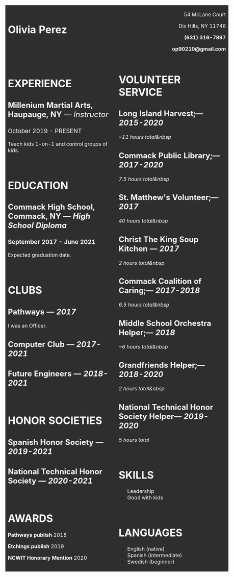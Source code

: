 <table style="width: 700px; background-color: #2e2e2e; border-color: #2e2e2e; margin-left: auto; margin-right: auto;">
<tbody>
<tr>
<td style="width: 340.00px;">
<h1><span style="font-weight: 500; color: #ffffff;"><strong>Olivia Perez</strong></span></h1>
<p>&nbsp;</p>
</td>
<td style="width: 345.00px;">
<p style="text-align: right;"><span style="color: #ffffff;">54 McLane Court</span></p>
<p style="text-align: right;"><span style="color: #ffffff;">Dix Hills, NY 11746</span></p>
<p style="text-align: right;"><span style="color: #ffffff;"><strong>(631) 316-7897</strong></span></p>
<p style="text-align: right;"><span style="color: #ffffff;"><strong>op90210@gmail.com</strong></span></p>
</td>
</tr>
<tr>
<td style="width: 335.00px;">
<h1><span style="color: #ffffff;"><strong>EXPERIENCE</strong></span></h1>
<h2><span style="color: #ffffff;"><strong>Millenium Martial Arts, Haupauge, NY</strong><span style="font-weight: 400;">&nbsp;&mdash; <em>Instructor</em></span></span></h2>
<h3><span style="font-weight: 400; color: #ffffff;">October 2019 - PRESENT</span></h3>
<p><span style="color: #ffffff;">Teach kids 1-on-1 and control groups of kids.</span></p>
<p>&nbsp;</p>
<h1><span style="color: #ffffff;"><strong>EDUCATION</strong></span></h1>
<h2><span style="color: #ffffff;"><strong>Commack High School, </strong>Commack, NY &mdash; <em>High School Diploma</em></span></h2>
<h3><span style="color: #ffffff;">September 2017 - June 2021</span></h3>
<p><span style="color: #ffffff;">Expected graduation date.</span></p>
<p>&nbsp;</p>
<h1><span style="color: #ffffff;">CLUBS</span></h1>
<h2><span style="color: #ffffff;"><strong>Pathways&nbsp;</strong>&mdash; <em>2017</em></span></h2>
<p><span style="color: #ffffff;">I was an Officer.</span></p>
<h2><span style="color: #ffffff;"><strong>Computer Club&nbsp;</strong>&mdash; <em>2017-2021</em></span></h2>
<h2><span style="color: #ffffff;"><strong>Future Engineers&nbsp;</strong>&mdash; <em>2018-2021</em></span></h2>
<p>&nbsp;</p>
<h1><span style="color: #ffffff;">HONOR SOCIETIES</span></h1>
<h2><span style="color: #ffffff;"><strong>Spanish Honor Society&nbsp;</strong>&mdash; <em>2019-2021</em></span></h2>
<h2><span style="color: #ffffff;"><strong>National Technical Honor Society&nbsp;</strong>&mdash; <em>2020-2021</em></span></h2>
<p>&nbsp;</p>
<h1><span style="color: #ffffff;"><strong>AWARDS</strong></span></h1>
<p><span style="color: #ffffff;"><strong>Pathways publish </strong>2018</span></p>
<p><span style="color: #ffffff;"><strong>Etchings publish </strong>2019</span></p>
<p><span style="color: #ffffff;"><strong>NCWIT Honorary Mention&nbsp;</strong>2020</span></p>
</td>
<td>
<h1><span style="color: #ffffff;">VOLUNTEER SERVICE</span></h1>
<h2><span style="color: #ffffff;"><strong>Long Island Harvest;</strong>&mdash; <em>2015-2020</em></span></h2>
<p><span style="color: #ffffff;"><em>~11 hours total&amp;nbsp</em></span></p>
<h2><span style="color: #ffffff;"><strong>Commack Public Library;</strong>&mdash; <em>2017-2020</em></span></h2>
<p><span style="color: #ffffff;"><em>7.5 hours total&amp;nbsp</em></span></p>
<h2><span style="color: #ffffff;"><strong>St. Matthew's Volunteer;</strong>&mdash; <em>2017</em></span></h2>
<p><span style="color: #ffffff;"><em>40 hours total&amp;nbsp</em></span></p>
<h2><span style="color: #ffffff;"><strong>Christ The King Soup Kitchen&nbsp;</strong>&mdash; <em>2017</em></span></h2>
<p><span style="color: #ffffff;"><em>2 hours total&amp;nbsp</em></span></p>
<h2><span style="color: #ffffff;"><strong>Commack Coalition of Caring;</strong>&mdash; <em>2017-2018</em></span></h2>
<p><span style="color: #ffffff;"><em>6.5 hours total&amp;nbsp</em></span></p>
<h2><span style="color: #ffffff;"><strong>Middle School Orchestra Helper;</strong>&mdash; <em>2018</em></span></h2>
<p><span style="color: #ffffff;"><em>~6 hours total&amp;nbsp</em></span></p>
<h2><span style="color: #ffffff;"><strong>Grandfriends Helper;</strong>&mdash; <em>2018-2020</em></span></h2>
<p><span style="color: #ffffff;"><em>2 hours total&amp;nbsp</em></span></p>
<h2><span style="color: #ffffff;"><strong>National Technical Honor Society Helper</strong>&mdash; <em>2019-2020</em></span></h2>
<p><span style="color: #ffffff;"><em>5 hours total</em></span></p>
<p>&nbsp;</p>
<h1><span style="color: #ffffff;"><strong>SKILLS</strong></span></h1>
<ul>
<li><span style="color: #ffffff;">Leadership</span></li>
<li><span style="color: #ffffff;">Good with kids</span></li>
</ul>
<p>&nbsp;</p>
<h1><span style="color: #ffffff;"><strong>LANGUAGES</strong></span></h1>
<ul>
<li><span style="color: #ffffff;">English (native)</span></li>
<li><span style="color: #ffffff;">Spanish (intermediate)</span></li>
<li><span style="color: #ffffff;">Swedish (beginner)</span></li>
</ul>
</td>
</tr>
</tbody>
</table>
